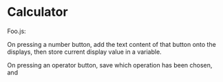 # Calculator


Foo.js:

On pressing a number button, add the text content of that button onto the displays, then store current display value in a variable.

On pressing an operator button, save which operation has been chosen, and